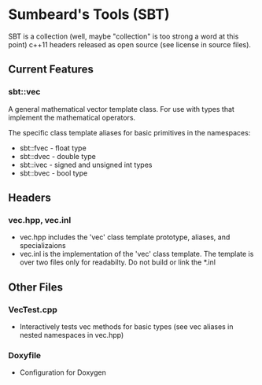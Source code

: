 Sumbeard's Tools (SBT)
======================

SBT is a collection (well, maybe "collection" is too strong a word at this point)
c++11 headers released as open source (see license in source files).

Current Features
-----------------

### sbt::vec
A general mathematical vector template class. For use with types that 
implement the mathematical operators.

The specific class template aliases for basic primitives in the namespaces:
  - sbt::fvec - float type
  - sbt::dvec - double type
  - sbt::ivec - signed and unsigned int types
  - sbt::bvec - bool type

Headers
--------
### vec.hpp, vec.inl
  - vec.hpp includes the 'vec' class template prototype, aliases, and
    specializaions
  - vec.inl is the implementation of the 'vec' class template. The template is 
    over two files only for readabilty. Do not build or link the *.inl

Other Files
------------
### VecTest.cpp
  - Interactively tests vec methods for basic types (see vec aliases in nested 
    namespaces in vec.hpp)

### Doxyfile
  - Configuration for Doxygen
  
